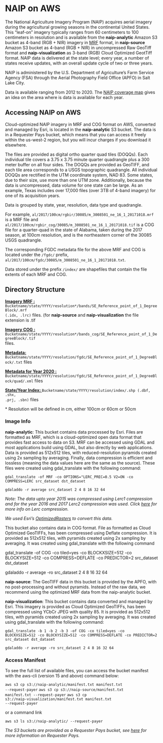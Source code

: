 # NAIP on AWS

The National Agriculture Imagery Program (NAIP) acquires aerial imagery during the agricultural growing seasons in the continental United States. This &ldquo;leaf-on&rdquo; imagery typically ranges from 60 centimeters to 100 centimeters in resolution and is available from the **naip-analytic** Amazon S3 bucket as 4-band (RGB + NIR) imagery in <a href="https://github.com/nasa-gibs/mrf/blob/master/src/gdal_mrf/frmts/mrf/MUG.md">MRF</a> format, in **naip-source** Amazon S3 bucket as 4-band (RGB + NIR) in uncompressed Raw GeoTiff format and **naip-visualization** as 3-band (RGB) Cloud Optimized GeotTiff format. NAIP data is delivered at the state level; every year, a number of states receive updates, with an overall update cycle of two or three years.

NAIP is administered by the U.S. Department of Agriculture’s Farm Service Agency (FSA) through the Aerial Photography Field Office (APFO) in Salt Lake City.

Data is available ranging from 2012 to 2020. The <a href="http://www.arcgis.com/home/webmap/viewer.html?webmap=17944d45bbef42afb05a5652d7c28aa5">NAIP coverage map</a> gives an idea on the area where is data is available for each year.

## Accessing NAIP on AWS

Cloud-optimized NAIP imagery in MRF and COG format on AWS, converted and managed by Esri, is located in the **naip-analytic** S3 bucket. The data is in a Requester Pays bucket, which means that you can access it freely within the us-west-2 region, but you will incur charges if you download it elsewhere.

The files are provided as digital ortho quarter quad tiles (DOQQs). Each individual tile covers a 3.75 x 3.75 minute quarter quadrangle plus a 300 meter buffer on all four sides. The DOQQs are provided as GeoTIFF, and each tile area corresponds to a USGS topographic quadrangle. All individual DOQQs are rectified in the UTM coordinate system, NAD 83. Some states, due to their size, use more than one UTM zone. Additionally, because the data is uncompressed, data volume for one state can be large. As an example, Texas includes over 17,000 files (over 3TB of 4-band imagery) for one of its acquisition years.

Data is grouped by state, year, resolution, data type and quadrangle.

For example, <code>al/2017/100cm/rgbir/30085/m_3008501_ne_16_1_20171018.mrf</code> is a MRF file and <code>al/2017/100cm/rgbir_cog/30085/m_3008501_ne_16_1_20171018.tif</code> is a COG file for a quarter-quad in the state of Alabama, taken during the 2017 season, at 100cm resolution, and is the northeastern corner of the 30085 USGS quadrangle.

The corresponding FGDC metadata file for the above MRF and COG is located under the <code>/fgdc/</code> prefix, <code>al/2017/100cm/fgdc/30085/m_3008501_ne_16_1_20171018.txt</code>.

Data stored under the prefix <code>/index/</code> are shapefiles that contain the file extents of each MRF and COG.

## Directory Structure

<b><u>Imagery MRF : </u></b><code>Bucketname/state/YYYY/resolution*/bands/SE_Reference_point_of_1_DegreeBlock/.mrf (.idx, .lrc)</code> files. (for **naip-source** and **naip-visualization** the file extension is .tif

<b><u>Imagery COG : </u></b><code>Bucketname/state/YYYY/resolution*/bands_cog/SE_Reference_point_of_1_DegreeBlock/.tif </code> files.

<b><u>Metadata: </u></b><code>Bucketname/state/YYYY/resolution/fgdc/SE_Reference_point_of_1_DegreeBlock/.txt</code> files

<b><u>Metadata for Year 2020 : </u></b><code>Bucketname/state/YYYY/resolution/fgdc/SE_Reference_point_of_1_DegreeBlock/quad/.xml</code> files

<b><u>State/Year Index: </u></b><code>Bucketname/state/YYYY/resolution/index/.shp (.dbf, .shx, .prj, .sbn)</code> files

\* Resolution will be defined in cm, either 100cm or 60cm or 50cm

### Image Info

**naip-analytic**: This bucket contains data processed by Esri. Files are formatted as MRF, which is a cloud-optimized open data format that provides fast access to data on S3. MRF can be accessed using GDAL and most applications build using GDAL, but also directly by web applications. Data is provided as 512x512 tiles, with reduced-resolution pyramids created using 2x sampling by averaging. Finally, data compression is efficient and lossless (meaning the data values here are the same as the source). These files were created using gdal_translate with the following command:

<code>gdal_translate -of MRF -co OPTIONS="LERC_PREC=0.5 V2=ON -co COMPRESS=LERC src_dataset dst_dataset</code>

<code>gdaladdo -r average src_dataset 2 4 8 16 32 64</code>

*Note: The data upto year 2015 was compressed using Lerc1 compression and for the year 2016 and 2017 Lerc2 compression was used. Click <a href="https://github.com/Esri/lerc">here</a> for more info on Lerc compression.*

*We used Esri’s <a href="https://github.com/Esri/OptimizeRasters/blob/master/README.md">OptimizedRasters</a> to convert this data.*

This bucket also contains data in COG format. File as formatted as Cloud Optimized GeoTIFFs, has been compressed using Deflate compression. It is provided as 512x512 tiles, with pyramids created using 2x sampling by averaging. It was created using gdal_translate with the following command

gdal_translate -of COG -co tiled=yes -co BLOCKXSIZE=512 -co BLOCKYSIZE=512 -co COMPRESS=DEFLATE -co PREDICTOR=2 src_dataset dst_dataset

gdaladdo -r average -ro src_dataset 2 4 8 16 32 64

**naip-source**: The GeoTIFF data in this bucket is provided by the APFO, with no post-processing and without pyramids. Instead of the raw data, we recommend using the optimized MRF data from the naip-analytic bucket.

**naip-visualization**: This bucket contains data converted and managed by Esri. This imagery is provided as Cloud Optimized GeoTIFFs, has been compressed using YCbCr JPEG with quality 85. It is provided as 512x512 tiles, with pyramids created using 2x sampling by averaging. It was created using gdal_translate with the following command:

<code>gdal_translate -b 1 -b 2 -b 3 -of COG -co tiled=yes -co BLOCKXSIZE=512 -co BLOCKYSIZE=512 -co COMPRESS=DEFLATE -co PREDICTOR=2 src_dataset dst_dataset</code>

<code>gdaladdo -r average -ro src_dataset 2 4 8 16 32 64</code>

### Access Manifest

To see the full list of available files, you can access the bucket manifest with the aws-cli (version 15 and above) command below:

<code>aws s3 cp s3://naip-analytic/manifest.txt manifest.txt --request-payer</code>
<code>aws s3 cp s3://naip-source/manifest.txt manifest.txt --request-payer</code>
<code>aws s3 cp s3://naip-visualization/manifest.txt manifest.txt --request-payer</code>

or a command link

<code>aws s3 ls s3://naip-analytic/ --request-payer</code>

<em>The S3 buckets are provided as a Requester Pays bucket, see <a href="https://docs.aws.amazon.com/AmazonS3/latest/dev/RequesterPaysBuckets.html">here</a> for more information on Requester Pays.</em>